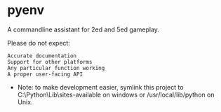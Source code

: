 # pyenv
A commandline assistant for 2ed and 5ed gameplay. 

Please do not expect:

    Accurate documentation
    Support for other platforms
    Any particular function working
    A proper user-facing API

* Note: to make development easier, symlink this project to C:\Python\Lib\sites-available on windows or /usr/local/lib/python on Unix.
